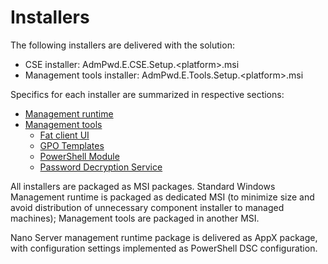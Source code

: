 ﻿# Installers
The following installers are delivered with the solution:
<ul>
 	<li>CSE installer: AdmPwd.E.CSE.Setup.&lt;platform&gt;.msi</li>
 	<li>Management tools installer: AdmPwd.E.Tools.Setup.&lt;platform&gt;.msi</li>
</ul>
Specifics for each installer are summarized in respective sections:

* [Management runtime](./Installers/Managed-Clients.md)
* [Management tools](./Installers/Management-Tools.md)
  * [Fat client UI](./Installers/Management-Tools/Fat-Client.md)
  * [GPO Templates](./Installers/Management-Tools/GPO-Templates.md)
  * [PowerShell Module](./Installers/Management-Tools/PowerShell-Module.md)
  * [Password Decryption Service](./Installers/Management-Tools/Password-Decryption-Service.md)

All installers are packaged as MSI packages. Standard Windows Management runtime is packaged as dedicated MSI (to minimize size and avoid distribution of unnecessary component installer to managed machines); Management tools are packaged in another MSI.

Nano Server management runtime  package is delivered as AppX package, with configuration settings implemented as PowerShell DSC configuration.
